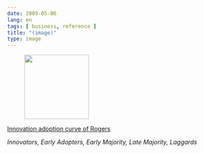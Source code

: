 ```yaml
---
date: 2009-05-06
lang: en
tags: [ business, reference ]
title: "(image)"
type: image
---
```


<figure>
<a
href="https://hugo.ferreira.cc/innovation-adoption-curve-of-rogers-innovators/attachment/1222/"
rel="attachment"><img
src="/wp-content/uploads/2009/05/buAmlI5IVn62upcaomgZxAZqo1_500-150x150.gif"
width="150" height="150" /></a></figure>

[Innovation adoption curve of
Rogers](http://www.valuebasedmanagement.net/methods_rogers_innovation_adoption_curve.html)

*Innovators, Early Adopters, Early Majority, Late Majority, Laggards*

